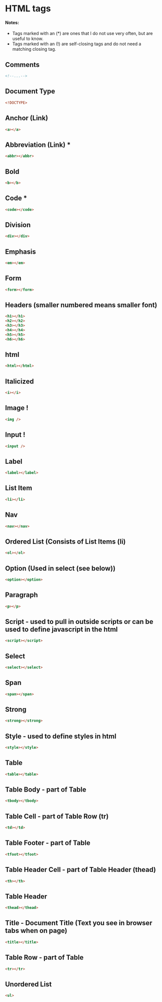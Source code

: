 # HTML tags
#### Notes:
* Tags marked with an (*) are ones that I do not use very often, but are useful to know.
* Tags marked with an (!) are self-closing tags and do not need a matching closing tag.
## Comments
```html
<!--...-->
```
## Document Type
```html
<!DOCTYPE>
```
## Anchor (Link)
```html
<a></a>
```
## Abbreviation (Link) *
```html
<abbr></abbr>
```
## Bold
```html
<b></b>
```
## Code *
```html
<code></code>
```
## Division
```html
<div></div>
```
## Emphasis
```html
<em></em>
```
## Form
```html
<form></form>
```
## Headers (smaller numbered means smaller font)
```html
<h1></h1>
<h2></h2>
<h3></h3>
<h4></h4>
<h5></h5>
<h6></h6>
```
## html
```html
<html></html>
```
## Italicized
```html
<i></i>
```
## Image !
```html
<img />
```
## Input !
```html
<input />
```
## Label
```html
<label></label>
```
## List Item
```html
<li></li>
```
## Nav
```html
<nav></nav>
```
## Ordered List (Consists of List Items (li)
```html
<ol></ol>
```
## Option (Used in select (see below))
```html
<option></option>
```
## Paragraph
```html
<p></p>
```
## Script - used to pull in outside scripts or can be used to define javascript in the html
```html
<script></script>
```
## Select
```html
<select></select>
```
## Span
```html
<span></span>
```
## Strong
```html
<strong></strong>
```
## Style - used to define styles in html
```html
<style></style>
```
## Table
```html
<table></table>
```
## Table Body - part of Table
```html
<tbody></tbody>
```
## Table Cell - part of Table Row (tr)
```html
<td></td>
```
## Table Footer - part of Table
```html
<tfoot></tfoot>
```
## Table Header Cell - part of Table Header (thead)
```html
<th></th>
```
## Table Header
```html
<thead></thead>
```
## Title - Document Title (Text you see in browser tabs when on page)
```html
<title></title>
```
## Table Row - part of Table
```html
<tr></tr>
```
## Unordered List
```html
<ul>
```
